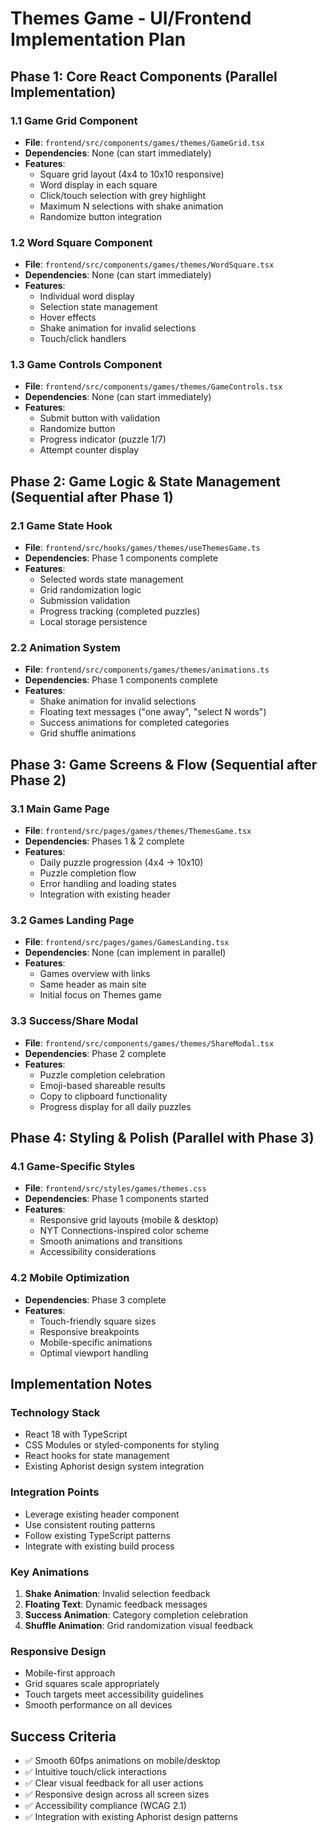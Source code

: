# Themes Game - UI/Frontend Implementation Plan

## Phase 1: Core React Components (Parallel Implementation)

### 1.1 Game Grid Component
- **File**: `frontend/src/components/games/themes/GameGrid.tsx`
- **Dependencies**: None (can start immediately)
- **Features**:
  - Square grid layout (4x4 to 10x10 responsive)
  - Word display in each square
  - Click/touch selection with grey highlight
  - Maximum N selections with shake animation
  - Randomize button integration

### 1.2 Word Square Component  
- **File**: `frontend/src/components/games/themes/WordSquare.tsx`
- **Dependencies**: None (can start immediately)
- **Features**:
  - Individual word display
  - Selection state management
  - Hover effects
  - Shake animation for invalid selections
  - Touch/click handlers

### 1.3 Game Controls Component
- **File**: `frontend/src/components/games/themes/GameControls.tsx`
- **Dependencies**: None (can start immediately)
- **Features**:
  - Submit button with validation
  - Randomize button
  - Progress indicator (puzzle 1/7)
  - Attempt counter display

## Phase 2: Game Logic & State Management (Sequential after Phase 1)

### 2.1 Game State Hook
- **File**: `frontend/src/hooks/games/themes/useThemesGame.ts`
- **Dependencies**: Phase 1 components complete
- **Features**:
  - Selected words state management
  - Grid randomization logic
  - Submission validation
  - Progress tracking (completed puzzles)
  - Local storage persistence

### 2.2 Animation System
- **File**: `frontend/src/components/games/themes/animations.ts`
- **Dependencies**: Phase 1 components complete
- **Features**:
  - Shake animation for invalid selections
  - Floating text messages ("one away", "select N words")
  - Success animations for completed categories
  - Grid shuffle animations

## Phase 3: Game Screens & Flow (Sequential after Phase 2)

### 3.1 Main Game Page
- **File**: `frontend/src/pages/games/themes/ThemesGame.tsx`
- **Dependencies**: Phases 1 & 2 complete
- **Features**:
  - Daily puzzle progression (4x4 → 10x10)
  - Puzzle completion flow
  - Error handling and loading states
  - Integration with existing header

### 3.2 Games Landing Page
- **File**: `frontend/src/pages/games/GamesLanding.tsx`
- **Dependencies**: None (can implement in parallel)
- **Features**:
  - Games overview with links
  - Same header as main site
  - Initial focus on Themes game

### 3.3 Success/Share Modal
- **File**: `frontend/src/components/games/themes/ShareModal.tsx`
- **Dependencies**: Phase 2 complete
- **Features**:
  - Puzzle completion celebration
  - Emoji-based shareable results
  - Copy to clipboard functionality
  - Progress display for all daily puzzles

## Phase 4: Styling & Polish (Parallel with Phase 3)

### 4.1 Game-Specific Styles
- **File**: `frontend/src/styles/games/themes.css`
- **Dependencies**: Phase 1 components started
- **Features**:
  - Responsive grid layouts (mobile & desktop)
  - NYT Connections-inspired color scheme
  - Smooth animations and transitions
  - Accessibility considerations

### 4.2 Mobile Optimization
- **Dependencies**: Phase 3 complete
- **Features**:
  - Touch-friendly square sizes
  - Responsive breakpoints
  - Mobile-specific animations
  - Optimal viewport handling

## Implementation Notes

### Technology Stack
- React 18 with TypeScript
- CSS Modules or styled-components for styling
- React hooks for state management
- Existing Aphorist design system integration

### Integration Points
- Leverage existing header component
- Use consistent routing patterns
- Follow existing TypeScript patterns
- Integrate with existing build process

### Key Animations
1. **Shake Animation**: Invalid selection feedback
2. **Floating Text**: Dynamic feedback messages  
3. **Success Animation**: Category completion celebration
4. **Shuffle Animation**: Grid randomization visual feedback

### Responsive Design
- Mobile-first approach
- Grid squares scale appropriately
- Touch targets meet accessibility guidelines
- Smooth performance on all devices

## Success Criteria
- ✅ Smooth 60fps animations on mobile/desktop
- ✅ Intuitive touch/click interactions
- ✅ Clear visual feedback for all user actions
- ✅ Responsive design across all screen sizes
- ✅ Accessibility compliance (WCAG 2.1)
- ✅ Integration with existing Aphorist design patterns